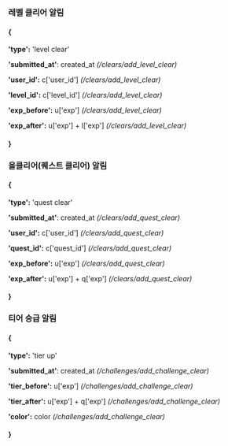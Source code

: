 ### 레벨 클리어 알림
#### {
**'type':** 'level clear'

**'submitted_at'**: created_at *(/clears/add_level_clear)*

**'user_id':** c\['user_id'\] *(/clears/add_level_clear)*

**'level_id':** c\['level_id\'] *(/clears/add_level_clear)*

**'exp_before':** u\['exp'\] *(/clears/add_level_clear)*

**'exp_after':** u\['exp'\] + l\['exp'\] *(/clears/add_level_clear)*
#### }
###
### 올클리어(퀘스트 클리어) 알림
#### {
**'type':** 'quest clear'

**'submitted_at'**: created_at *(/clears/add_quest_clear)*

**'user_id':** c\['user_id'\] *(/clears/add_quest_clear)*

**'quest_id':** c\['quest_id\'] *(/clears/add_quest_clear)*

**'exp_before':** u\['exp'\] *(/clears/add_quest_clear)*

**'exp_after':** u\['exp'\] + q\['exp'\] *(/clears/add_quest_clear)*
#### }
###
### 티어 승급 알림
#### {
**'type':** 'tier up'

**'submitted_at'**: created_at *(/challenges/add_challenge_clear)*

**'tier_before':** u\['exp'\] *(/challenges/add_challenge_clear)*

**'tier_after':** u\['exp'\] + q\['exp'\] *(/challenges/add_challenge_clear)*

**'color':** color *(/challenges/add_challenge_clear)*
#### }